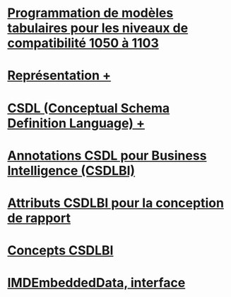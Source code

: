 # [Programmation de modèles tabulaires pour les niveaux de compatibilité 1050 à 1103](tabular-model-programming-for-compatibility-levels-1050-through-1103.md)

# [Représentation +](../../analysis-services/tabular-model-programming-compatibility-levels-1050-1103/representation/connection-representation-tabular.md)
# [CSDL (Conceptual Schema Definition Language) +](../../analysis-services/tabular-model-programming-compatibility-levels-1050-1103/conceptual-schema-definition-language-csdl/associationset-element-csdlbi.md)

# [Annotations CSDL pour Business Intelligence (CSDLBI)](csdl-annotations-for-business-intelligence-csdlbi.md)
# [Attributs CSDLBI pour la conception de rapport](csdlbi-attributes-for-report-design.md)
# [Concepts CSDLBI](csdlbi-concepts.md)
# [IMDEmbeddedData, interface](imdembeddeddata-interface.md)
